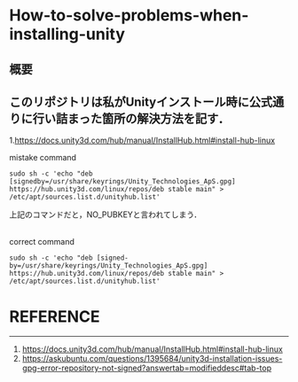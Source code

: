 # How-to-solve-problems-when-installing-unity

## 概要
このリポジトリは私がUnityインストール時に公式通りに行い詰まった箇所の解決方法を記す．
---

 
1.https://docs.unity3d.com/hub/manual/InstallHub.html#install-hub-linux

mistake command
```
sudo sh -c 'echo "deb [signedby=/usr/share/keyrings/Unity_Technologies_ApS.gpg] https://hub.unity3d.com/linux/repos/deb stable main" > /etc/apt/sources.list.d/unityhub.list'
```
上記のコマンドだと，NO_PUBKEYと言われてしまう．
<br>
<br>

correct command
```
sudo sh -c 'echo "deb [signed-by=/usr/share/keyrings/Unity_Technologies_ApS.gpg] https://hub.unity3d.com/linux/repos/deb stable main" > /etc/apt/sources.list.d/unityhub.list'
```


# REFERENCE
---
1. https://docs.unity3d.com/hub/manual/InstallHub.html#install-hub-linux
2. https://askubuntu.com/questions/1395684/unity3d-installation-issues-gpg-error-repository-not-signed?answertab=modifieddesc#tab-top
